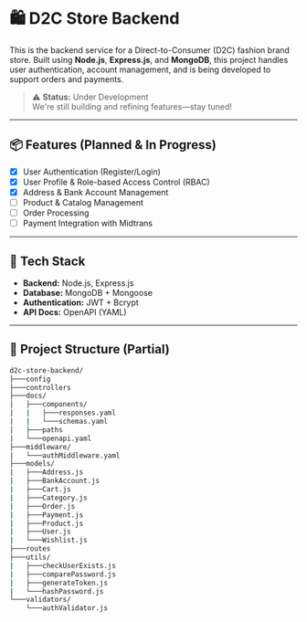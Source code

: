 # 🛍️ D2C Store Backend

This is the backend service for a Direct-to-Consumer (D2C) fashion brand store. Built using **Node.js**, **Express.js**, and **MongoDB**, this project handles user authentication, account management, and is being developed to support orders and payments.

> ⚠️ **Status:** Under Development  
> We're still building and refining features—stay tuned!

---

## 📦 Features (Planned & In Progress)

- [x] User Authentication (Register/Login)
- [x] User Profile & Role-based Access Control (RBAC)
- [x] Address & Bank Account Management
- [ ] Product & Catalog Management
- [ ] Order Processing
- [ ] Payment Integration with Midtrans

---

## 🧩 Tech Stack

- **Backend:** Node.js, Express.js
- **Database:** MongoDB + Mongoose
- **Authentication:** JWT + Bcrypt
- **API Docs:** OpenAPI (YAML)

---

## 📂 Project Structure (Partial)

```bash 
d2c-store-backend/
├───config
├───controllers
├───docs/
│   ├───components/
|   |   ├───responses.yaml
|   |   └───schemas.yaml
│   ├───paths
|   └───openapi.yaml
├───middleware/
|   └───authMiddleware.yaml
├───models/
|   ├───Address.js
|   ├───BankAccount.js
|   ├───Cart.js
|   ├───Category.js
|   ├───Order.js
|   ├───Payment.js
|   ├───Product.js
|   ├───User.js
|   └───Wishlist.js
├───routes
├───utils/
|   ├───checkUserExists.js
|   ├───comparePassword.js
|   ├───generateToken.js
|   └───hashPassword.js
└───validators/
    └───authValidator.js

```
